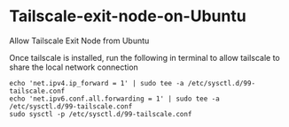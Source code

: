 # Tailscale-exit-node-on-Ubuntu
Allow Tailscale Exit Node from Ubuntu

Once tailscale is installed, run the following in terminal to allow tailscale to share the local network connection

```
echo 'net.ipv4.ip_forward = 1' | sudo tee -a /etc/sysctl.d/99-tailscale.conf
echo 'net.ipv6.conf.all.forwarding = 1' | sudo tee -a /etc/sysctl.d/99-tailscale.conf
sudo sysctl -p /etc/sysctl.d/99-tailscale.conf
```
